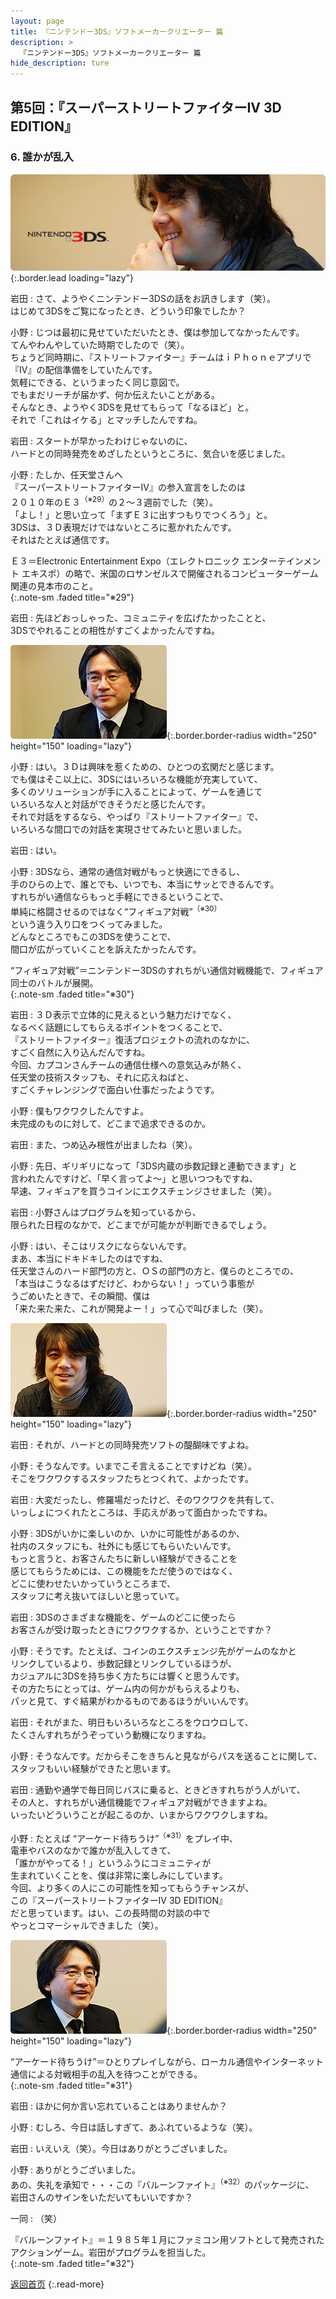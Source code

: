 ```yaml
---
layout: page
title: 『ニンテンドー3DS』ソフトメーカークリエーター 篇
description: >
  『ニンテンドー3DS』ソフトメーカークリエーター 篇
hide_description: ture
---
```


## 第5回：『スーパーストリートファイターIV 3D EDITION』

### 6. 誰かが乱入

![](/interviews/jp/3ds/creators/vol1/img/mainvisual6.jpg){:.border.lead loading="lazy"}

岩田
: さて、ようやくニンテンドー3DSの話をお訊きします（笑）。<br>はじめて3DSをご覧になったとき、どういう印象でしたか？

小野
: じつは最初に見せていただいたとき、僕は参加してなかったんです。<br>てんやわんやしていた時期でしたので（笑）。<br>ちょうど同時期に、『ストリートファイター』チームはｉＰｈｏｎｅアプリで<br>『IV』の配信準備をしていたんです。<br>気軽にできる、というまったく同じ意図で。<br>でもまだリーチが届かず、何か伝えたいことがある。<br>そんなとき、ようやく3DSを見せてもらって「なるほど」と。<br>それで「これはイケる」とマッチしたんですね。

岩田
: スタートが早かったわけじゃないのに、<br>ハードとの同時発売をめざしたというところに、気合いを感じました。

小野
: たしか、任天堂さんへ<br>『スーパーストリートファイターIV』の参入宣言をしたのは<br>２０１０年のＥ３<sup>（※29）</sup>の２～３週前でした（笑）。<br>「よし！」と思い立って「まずＥ３に出すつもりでつくろう」と。<br>3DSは、３Ｄ表現だけではないところに惹かれたんです。<br>それはたとえば通信です。

Ｅ３＝Electronic Entertainment Expo（エレクトロニック エンターテインメント エキスポ）の略で、米国のロサンゼルスで開催されるコンピューターゲーム関連の見本市のこと。              
{:.note-sm .faded title="※29"}

岩田
: 先ほどおっしゃった、コミュニティを広げたかったことと、<br>3DSでやれることの相性がすごくよかったんですね。

![](/interviews/jp/3ds/creators/vol1/img/photo16.jpg){:.border.border-radius width="250" height="150" loading="lazy"}

小野
: はい。３Ｄは興味を惹くための、ひとつの玄関だと感じます。<br>でも僕はそこ以上に、3DSにはいろいろな機能が充実していて、<br>多くのソリューションが手に入ることによって、ゲームを通じて<br>いろいろな人と対話ができそうだと感じたんです。<br>それで対話をするなら、やっぱり『ストリートファイター』で、<br>いろいろな間口での対話を実現させてみたいと思いました。

岩田
: はい。

小野
: 3DSなら、通常の通信対戦がもっと快適にできるし、<br>手のひらの上で、誰とでも、いつでも、本当にサッとできるんです。<br>すれちがい通信ならもっと手軽にできるということで、<br>単純に格闘させるのではなく“フィギュア対戦”<sup>（※30）</sup><br>という違う入り口をつくってみました。<br>どんなところでもこの3DSを使うことで、<br>間口が広がっていくことを訴えたかったんです。

“フィギュア対戦”＝ニンテンドー3DSのすれちがい通信対戦機能で、フィギュア同士のバトルが展開。              
{:.note-sm .faded title="※30"}

岩田
: ３Ｄ表示で立体的に見えるという魅力だけでなく、<br>なるべく話題にしてもらえるポイントをつくることで、<br>『ストリートファイター』復活プロジェクトの流れのなかに、<br>すごく自然に入り込んだんですね。<br>今回、カプコンさんチームの通信仕様への意気込みが熱く、<br>任天堂の技術スタッフも、それに応えねばと、<br>すごくチャレンジングで面白い仕事だったようです。

小野
: 僕もワクワクしたんですよ。<br>未完成のものに対して、どこまで追求できるのか。

岩田
: また、つめ込み根性が出ましたね（笑）。

小野
: 先日、ギリギリになって「3DS内蔵の歩数記録と連動できます」と<br>言われたんですけど、「早く言ってよ～」と思いつつもですね、<br>早速、フィギュアを買うコインにエクスチェンジさせました（笑）。

岩田
: 小野さんはプログラムを知っているから、<br>限られた日程のなかで、どこまでが可能かが判断できるでしょう。

小野
: はい、そこはリスクにならないんです。<br>まあ、本当にドキドキしたのはですね、<br>任天堂さんのハード部門の方と、ＯＳの部門の方と、僕らのところでの、<br>「本当はこうなるはずだけど、わからない！」っていう事態が<br>うごめいたときで、その瞬間、僕は<br>「来た来た来た、これが開発よー！」って心で叫びました（笑）。

![](/interviews/jp/3ds/creators/vol1/img/photo17.jpg){:.border.border-radius width="250" height="150" loading="lazy"}

岩田
: それが、ハードとの同時発売ソフトの醍醐味ですよね。

小野
: そうなんです。いまでこそ言えることですけどね（笑）。<br>そこをワクワクするスタッフたちとつくれて、よかったです。

岩田
: 大変だったし、修羅場だったけど、そのワクワクを共有して、<br>いっしょにつくれたところは、手応えがあって面白かったですね。

小野
: 3DSがいかに楽しいのか、いかに可能性があるのか、<br>社内のスタッフにも、社外にも感じてもらいたいんです。<br>もっと言うと、お客さんたちに新しい経験ができることを<br>感じてもらうためには、この機能をただ使うのではなく、<br>どこに使わせたいかっていうところまで、<br>スタッフに考え抜いてほしいと思っていて。

岩田
: 3DSのさまざまな機能を、ゲームのどこに使ったら<br>お客さんが受け取ったときにワクワクするか、ということですか？

小野
: そうです。たとえば、コインのエクスチェンジ先がゲームのなかと<br>リンクしているより、歩数記録とリンクしているほうが、<br>カジュアルに3DSを持ち歩く方たちには響くと思うんです。<br>その方たちにとっては、ゲーム内の何かがもらえるよりも、<br>パッと見て、すぐ結果がわかるものであるほうがいいんです。

岩田
: それがまた、明日もいろいろなところをウロウロして、<br>たくさんすれちがうぞっていう動機になりますね。

小野
: そうなんです。だからそこをきちんと見ながらパスを送ることに関して、<br>スタッフもいい経験ができたと思います。

岩田
: 通勤や通学で毎日同じバスに乗ると、ときどきすれちがう人がいて、<br>その人と、すれちがい通信機能でフィギュア対戦ができますよね。<br>いったいどういうことが起こるのか、いまからワクワクしますね。

小野
: たとえば “アーケード待ちうけ”<sup>（※31）</sup>をプレイ中、<br>電車やバスのなかで誰かが乱入してきて、<br>「誰かがやってる！」というふうにコミュニティが<br>生まれていくことを、僕は非常に楽しみにしています。<br>今回、より多くの人にこの可能性を知ってもらうチャンスが、<br>この『スーパーストリートファイターIV 3D EDITION』<br>だと思っています。はい、この長時間の対談の中で<br>やっとコマーシャルできました（笑）。

![](/interviews/jp/3ds/creators/vol1/img/photo18.jpg){:.border.border-radius width="250" height="150" loading="lazy"}

“アーケード待ちうけ”＝ひとりプレイしながら、ローカル通信やインターネット通信による対戦相手の乱入を待つことができる。              
{:.note-sm .faded title="※31"}

岩田
: ほかに何か言い忘れていることはありませんか？

小野
: むしろ、今日は話しすぎて、あふれているような（笑）。

岩田
: いえいえ（笑）。今日はありがとうございました。

小野
: ありがとうございました。<br>あの、失礼を承知で・・・この『バルーンファイト』<sup>（※32）</sup>のパッケージに、<br>岩田さんのサインをいただいてもいいですか？

一同
: （笑）

『バルーンファイト』＝１９８５年１月にファミコン用ソフトとして発売されたアクションゲーム。岩田がプログラムを担当した。              
{:.note-sm .faded title="※32"}

[返回首页](../../../../../)
{:.read-more}


